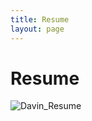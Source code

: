 ```yaml
---
title: Resume
layout: page
---
```


# Resume


![Davin_Resume]("/Davinci_Portfolio/assets/dresume.pdf")
